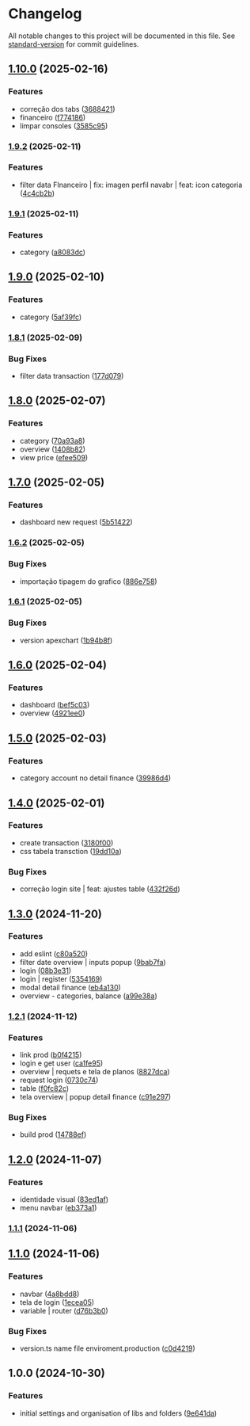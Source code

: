 # Changelog

All notable changes to this project will be documented in this file. See [standard-version](https://github.com/conventional-changelog/standard-version) for commit guidelines.

## [1.10.0](https://github.com/Guilhermee19/financee-web/compare/v1.9.2...v1.10.0) (2025-02-16)


### Features

* correção dos tabs ([3688421](https://github.com/Guilhermee19/financee-web/commit/3688421c74cfe8f0c8875941061f01c9b3304506))
* financeiro ([f774186](https://github.com/Guilhermee19/financee-web/commit/f774186f3fec92f8850c678d44c24a9d13b67c5f))
* limpar consoles ([3585c95](https://github.com/Guilhermee19/financee-web/commit/3585c951cd74d3c2c8c290ce4a1cdb783a698307))

### [1.9.2](https://github.com/Guilhermee19/financee-web/compare/v1.9.1...v1.9.2) (2025-02-11)


### Features

* filter data FInanceiro | fix: imagen perfil navabr | feat: icon categoria ([4c4cb2b](https://github.com/Guilhermee19/financee-web/commit/4c4cb2b96ad5916bd2674f1406f4e6eec5dd8905))

### [1.9.1](https://github.com/Guilhermee19/financee-web/compare/v1.9.0...v1.9.1) (2025-02-11)


### Features

* category ([a8083dc](https://github.com/Guilhermee19/financee-web/commit/a8083dce0fdf7136b6a687f6ec61952157a4bd87))

## [1.9.0](https://github.com/Guilhermee19/financee-web/compare/v1.8.1...v1.9.0) (2025-02-10)


### Features

* category ([5af39fc](https://github.com/Guilhermee19/financee-web/commit/5af39fcff9ef8b834aa1cdd4237c47115e1efd89))

### [1.8.1](https://github.com/Guilhermee19/financee-web/compare/v1.8.0...v1.8.1) (2025-02-09)


### Bug Fixes

* filter data transaction ([177d079](https://github.com/Guilhermee19/financee-web/commit/177d07910dcab5dea59f2abb257dbc11bd7be416))

## [1.8.0](https://github.com/Guilhermee19/financee-web/compare/v1.7.0...v1.8.0) (2025-02-07)


### Features

* category ([70a93a8](https://github.com/Guilhermee19/financee-web/commit/70a93a81afb0d3503f8fd6ac99a6303e5bbac2db))
* overview ([1408b82](https://github.com/Guilhermee19/financee-web/commit/1408b82acc918457d76e7109dae3310084ab89ae))
* view price ([efee509](https://github.com/Guilhermee19/financee-web/commit/efee5090c2c8b1f45520854d5f2cb81f71581ef8))

## [1.7.0](https://github.com/Guilhermee19/financee-web/compare/v1.6.2...v1.7.0) (2025-02-05)


### Features

* dashboard new request ([5b51422](https://github.com/Guilhermee19/financee-web/commit/5b51422c3bf634971570e801d268bc1dfe73d6e2))

### [1.6.2](https://github.com/Guilhermee19/financee-web/compare/v1.6.1...v1.6.2) (2025-02-05)


### Bug Fixes

* importação tipagem do grafico ([886e758](https://github.com/Guilhermee19/financee-web/commit/886e758fb137eac6ccff86a48149c75833e6250e))

### [1.6.1](https://github.com/Guilhermee19/financee-web/compare/v1.6.0...v1.6.1) (2025-02-05)


### Bug Fixes

* version apexchart ([1b94b8f](https://github.com/Guilhermee19/financee-web/commit/1b94b8f1eb0bc4205e743f735a6641d06ade2b4d))

## [1.6.0](https://github.com/Guilhermee19/financee-web/compare/v1.5.0...v1.6.0) (2025-02-04)


### Features

* dashboard ([bef5c03](https://github.com/Guilhermee19/financee-web/commit/bef5c033a72766f60d048b14ace16a2e31e9f28c))
* overview ([4921ee0](https://github.com/Guilhermee19/financee-web/commit/4921ee07f0cd2a6c4b672138bc62b813827faefc))

## [1.5.0](https://github.com/Guilhermee19/financee-web/compare/v1.4.0...v1.5.0) (2025-02-03)


### Features

* category account no detail finance ([39986d4](https://github.com/Guilhermee19/financee-web/commit/39986d43577d8e47c8b48bb5a895430c7cc92dd5))

## [1.4.0](https://github.com/Guilhermee19/financee-web/compare/v1.3.0...v1.4.0) (2025-02-01)


### Features

* create transaction ([3180f00](https://github.com/Guilhermee19/financee-web/commit/3180f003112cb79a42be7d78e6dffee11e059758))
* css tabela transction ([19dd10a](https://github.com/Guilhermee19/financee-web/commit/19dd10a9a6cf7441db68086ab4c6166c6dba21fb))


### Bug Fixes

* correção login site | feat: ajustes table ([432f26d](https://github.com/Guilhermee19/financee-web/commit/432f26de331ec6b056ea65abf6a08de33576e2f4))

## [1.3.0](https://github.com/Guilhermee19/financee-web/compare/v1.2.1...v1.3.0) (2024-11-20)


### Features

* add eslint ([c80a520](https://github.com/Guilhermee19/financee-web/commit/c80a520e96ccdacd179edb1e97b064907e0a5a73))
* filter date overview | inputs popup ([9bab7fa](https://github.com/Guilhermee19/financee-web/commit/9bab7fa204f6303357d30a2951d6ae3a3c668d06))
* login ([08b3e31](https://github.com/Guilhermee19/financee-web/commit/08b3e31c8cd5fe45a0e551ad0a90ab3c505f73f3))
* login | register ([5354169](https://github.com/Guilhermee19/financee-web/commit/535416961a2bbf60d6c10ab80dacba8b855e087c))
* modal detail finance ([eb4a130](https://github.com/Guilhermee19/financee-web/commit/eb4a130daf63ea14d3aaa1463a354934f229a027))
* overview - categories, balance ([a99e38a](https://github.com/Guilhermee19/financee-web/commit/a99e38ad6e37b7b529c99a8df4bbf73643e5b087))

### [1.2.1](https://github.com/Guilhermee19/financee-web/compare/v1.2.0...v1.2.1) (2024-11-12)


### Features

* link prod ([b0f4215](https://github.com/Guilhermee19/financee-web/commit/b0f4215550e30fd894a394cb4351396c718dd616))
* login e get user ([ca1fe95](https://github.com/Guilhermee19/financee-web/commit/ca1fe9561a2572718c6ee0bd9828d265c840d952))
* overview | requets e tela de planos ([8827dca](https://github.com/Guilhermee19/financee-web/commit/8827dca15b2e9b5963d4d3bcb02a2057dcb5a041))
* request login ([0730c74](https://github.com/Guilhermee19/financee-web/commit/0730c7479ced0bd47b50d05475ee64b7796776c6))
* table ([f0fc82c](https://github.com/Guilhermee19/financee-web/commit/f0fc82c3ea5419a427ffc19305b9b18a22363ee3))
* tela overview | popup detail finance ([c91e297](https://github.com/Guilhermee19/financee-web/commit/c91e297af3f41b46d21bcaa54997e233fbd302ed))


### Bug Fixes

* build prod ([14788ef](https://github.com/Guilhermee19/financee-web/commit/14788ef26443a68453e9002be24e12f44b5d1aca))

## [1.2.0](https://github.com/Guilhermee19/financee-web/compare/v1.1.1...v1.2.0) (2024-11-07)


### Features

* identidade visual ([83ed1af](https://github.com/Guilhermee19/financee-web/commit/83ed1af7e095895ec31ecc37c4f8228f51d29a9f))
* menu navbar ([eb373a1](https://github.com/Guilhermee19/financee-web/commit/eb373a11bf33344d8066e189eec4457839f40c7a))

### [1.1.1](https://github.com/Guilhermee19/financee-web/compare/v1.1.0...v1.1.1) (2024-11-06)

## [1.1.0](https://github.com/Guilhermee19/financee-web/compare/v1.0.0...v1.1.0) (2024-11-06)


### Features

* navbar ([4a8bdd8](https://github.com/Guilhermee19/financee-web/commit/4a8bdd8c9a41d664a44536e868662380efbb40ae))
* tela de login ([1ecea05](https://github.com/Guilhermee19/financee-web/commit/1ecea05bb938a011537dbf10766b22f1da4ab478))
* variable | router ([d76b3b0](https://github.com/Guilhermee19/financee-web/commit/d76b3b00303ce7e4b1879afa4cc89e1fb20d37e4))


### Bug Fixes

* version.ts name file enviroment.production ([c0d4219](https://github.com/Guilhermee19/financee-web/commit/c0d4219e06b1e992392cd48941d6390d72d96eb9))

## 1.0.0 (2024-10-30)


### Features

* initial settings and organisation of libs and folders ([9e641da](https://github.com/Guilhermee19/financee-web/commit/9e641da6201135ed9d1907da3430ad891e5a4110))
